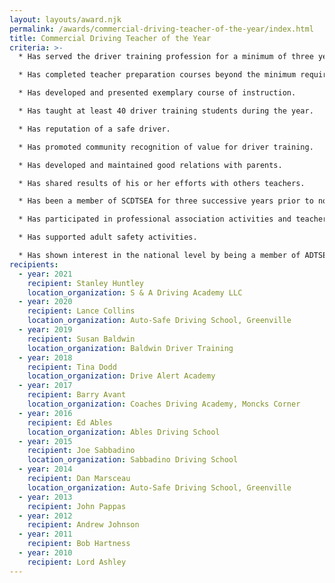 ```yaml
---
layout: layouts/award.njk
permalink: /awards/commercial-driving-teacher-of-the-year/index.html
title: Commercial Driving Teacher of the Year
criteria: >-
  * Has served the driver training profession for a minimum of three years.

  * Has completed teacher preparation courses beyond the minimum requirement.

  * Has developed and presented exemplary course of instruction.

  * Has taught at least 40 driver training students during the year.

  * Has reputation of a safe driver.

  * Has promoted community recognition of value for driver training.

  * Has developed and maintained good relations with parents.

  * Has shared results of his or her efforts with others teachers.

  * Has been a member of SCDTSEA for three successive years prior to nomination.

  * Has participated in professional association activities and teacher workshops.

  * Has supported adult safety activities.

  * Has shown interest in the national level by being a member of ADTSEA.
recipients:
  - year: 2021
    recipient: Stanley Huntley
    location_organization: S & A Driving Academy LLC
  - year: 2020
    recipient: Lance Collins
    location_organization: Auto-Safe Driving School, Greenville
  - year: 2019
    recipient: Susan Baldwin
    location_organization: Baldwin Driver Training
  - year: 2018
    recipient: Tina Dodd
    location_organization: Drive Alert Academy
  - year: 2017
    recipient: Barry Avant
    location_organization: Coaches Driving Academy, Moncks Corner
  - year: 2016
    recipient: Ed Ables
    location_organization: Ables Driving School
  - year: 2015
    recipient: Joe Sabbadino
    location_organization: Sabbadino Driving School
  - year: 2014
    recipient: Dan Marsceau
    location_organization: Auto-Safe Driving School, Greenville
  - year: 2013
    recipient: John Pappas
  - year: 2012
    recipient: Andrew Johnson
  - year: 2011
    recipient: Bob Hartness
  - year: 2010
    recipient: Lord Ashley
---
```

